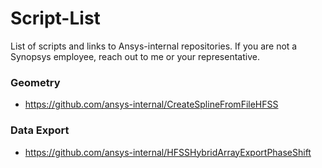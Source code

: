 # Script-List
List of scripts and links to Ansys-internal repositories.  If you are not a Synopsys employee, reach out to me or your representative.
### Geometry
* https://github.com/ansys-internal/CreateSplineFromFileHFSS
### Data Export
* https://github.com/ansys-internal/HFSSHybridArrayExportPhaseShift
